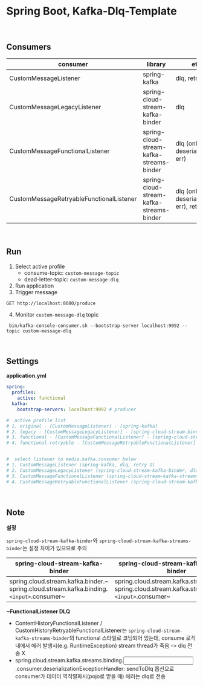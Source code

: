 # Spring Boot, Kafka-Dlq-Template

&nbsp;

## Consumers

consumer | library | etc 
------|----------|------
CustomMessageListener | spring-kafka | dlq, retry
CustomMessageLegacyListener | spring-cloud-stream-kafka-binder | dlq
CustomMessageFunctionalListener | spring-cloud-stream-kafka-streams-binder | dlq (only deserialization err)
CustomMessageRetryableFunctionalListener | spring-cloud-stream-kafka-streams-binder | dlq (only deserialization err), retry

&nbsp;

## Run 
1. Select active profile
   - consume-topic: `custom-message-topic` 
   - dead-letter-topic: `custom-message-dlq`
2. Run application
3. Trigger message
```
GET http://localhost:8080/produce 
```
4. Monitor `custom-message-dlq` topic 

```
 bin/kafka-console-consumer.sh --bootstrap-server localhost:9092 --topic custom-message-dlq
```

&nbsp;

## Settings 

**application.yml**
```yml
spring:
  profiles:
    active: functional
  kafka:
    bootstrap-servers: localhost:9092 # producer

#  active profile list
# 1. original - [CustomMessageListener] - [spring-kafka]
# 2. legacy - [CustomMessageLegacyListener] - [spring-cloud-stream-binder-kafka]
# 3. functional - [CustomMessageFunctionalListener] - [spring-cloud-stream-binder-kafka-stream]
# 4. functional-retryable - [CustomMessageRetryableFunctionalListener] - [spring-cloud-stream-binder-kafka-stream]


#  select listener to media.kafka.consumer below
# 1. CustomMessageListener (spring-kafka, dlq, retry O)
# 2. CustomMessageLegacyListener (spring-cloud-stream-kafka-binder, dlq)
# 3. CustomMessageFunctionalListener (spring-cloud-stream-kafka-streams-binder, dlq (only deserialization err))
# 4. CustomMessageRetryableFunctionalListener (spring-cloud-stream-kafka-streams-binder, dlq (only deserialization err), retry O)
```

&nbsp;

## Note

**설정**

`spring-cloud-stream-kafka-binder`와 `spring-cloud-stream-kafka-streams-binder`는 설정 차이가 있으므로 주의

spring-cloud-stream-kafka-binder | spring-cloud-stream-kafka-streams-binder
---------------|------------
spring.cloud.stream.kafka.binder.~ <br> spring.cloud.stream.kafka.binding.`<input>`.consumer~   | spring.cloud.stream.kafka.streams.binder.~ <br> spring.cloud.stream.kafka.streams.binding.`<input>`.consumer~


**~FunctionalListener DLQ**

- ContentHistoryFunctionalListener / CustomHistoryRetryableFunctionalListener는 `spring-cloud-stream-kafka-streams-binder`의 functional 스타일로 코딩되어 있는데, consume 로직 내에서 에러 발생시(e.g. RuntimeException) stream thread가 죽음 -> dlq 전송 X 
- spring.cloud.stream.kafka.streams.binding.<input>.consumer.deserializationExceptionHandler: sendToDlq 옵션으로 consumer가 데이터 역직렬화시(pojo로 받을 때) 에러는 dlq로 전송   

